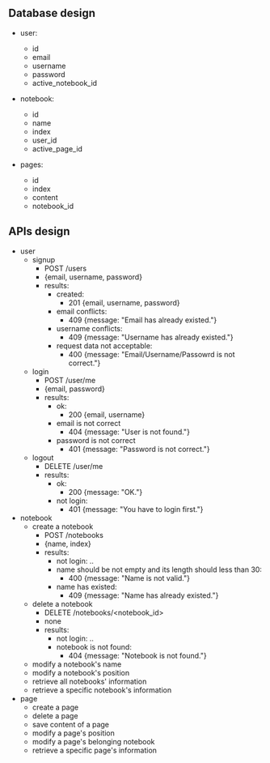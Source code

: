 ## Database design
* user:
    - id
    - email
    - username
    - password
    - active_notebook_id

* notebook:
    - id
    - name
    - index
    - user_id
    - active_page_id

* pages:    
    - id
    - index
    - content
    - notebook_id

## APIs design

* user
    - signup
        + POST /users
        + {email, username, password}
        + results:
            * created: 
                - 201 {email, username, password}
            * email conflicts: 
                - 409 {message: "Email has already existed."}
            * username conflicts: 
                - 409 {message: "Username has already existed."} 
            * request data not acceptable: 
                - 400 {message: "Email/Username/Passowrd is not correct."}
    - login
        + POST /user/me
        + {email, password}
        + results:
            * ok:
                - 200 {email, username}
            * email is not correct
                - 404 {message: "User is not found."}
            * password is not correct
                - 401 {message: "Password is not correct."}
    - logout
        + DELETE /user/me
        + results:
            * ok:
                - 200 {message: "OK."}
            * not login:
                - 401 {message: "You have to login first."}
* notebook
    - create a notebook
        + POST /notebooks
        + {name, index}
        + results:
            * not login: ..
            * name should be not empty and its length should less than 30:
                - 400 {message: "Name is not valid."}
            * name has existed:
                - 409 {message: "Name has already existed."}
    - delete a notebook
        + DELETE /notebooks/<notebook_id>
        + none
        + results:
            * not login: ..
            * notebook is not found: 
                - 404 {message: "Notebook is not found."}
    - modify a notebook's name
    - modify a notebook's position
    - retrieve all notebooks' information
    - retrieve a specific notebook's information
* page
    - create a page
    - delete a page
    - save content of a page
    - modify a page's position
    - modify a page's belonging notebook
    - retrieve a specific page's information